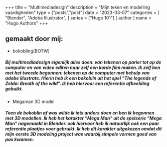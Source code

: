 +++
title = "Multimediadesign"
description = "Mijn teken en modelling vaardigheden"
type = ["posts","post"]
date = "2023-03-07"
categories = [
    "Blender",
    "Adobe Illustrator",
]
series = ["Hugo 101"]
[ author ]
  name = "Hugo Authors"
+++

## gemaakt door mij:

- bokobling(BOTW)

##### Bij multimediadesign eigenlijk alles doen. van tekenen op parier tot op de computer en van video editen naar zelf een korde film maken. Ik zelf ben met het tweede begonnen: tekenen op de computer met behulp van adobe illustrate. Hierin heb ik een bokoblin uit het spel "The legends of Zelda: Breath of the wild". Ik heb hiervoor een referentie afbeelding gebuikt.

- Megaman 3D model

##### Toen de bokoblin af was wilde ik iets anders doen en ben ik begonnen met 3D modellen. Ik heb het karakter "Mega Man" uit de spelserie "Mega Man" nagemaakt in Blender. ook hiervoor heb ik natuurlijk ook een paar referentie plaatjes voor gebruikt. Ik heb dit karakter uitgekozen omdat dit mijn eerste 3D modeling project was waarbij simpele vormen goed van pas kwamen.